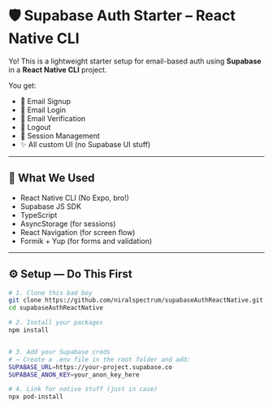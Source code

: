 # 🛡️ Supabase Auth Starter – React Native CLI

Yo! This is a lightweight starter setup for email-based auth using **Supabase** in a **React Native CLI** project.

You get:

- 📝 Email Signup
- 🔐 Email Login
- 📧 Email Verification
- 🚪 Logout
- 🔄 Session Management
- ✨ All custom UI (no Supabase UI stuff)

---

## 🧰 What We Used

- React Native CLI (No Expo, bro!)
- Supabase JS SDK
- TypeScript
- AsyncStorage (for sessions)
- React Navigation (for screen flow)
- Formik + Yup (for forms and validation)

---

## ⚙️ Setup — Do This First

```bash
# 1. Clone this bad boy
git clone https://github.com/niralspectrum/supabaseAuthReactNative.git
cd supabaseAuthReactNative

# 2. Install your packages
npm install


# 3. Add your Supabase creds
# → Create a .env file in the root folder and add:
SUPABASE_URL=https://your-project.supabase.co
SUPABASE_ANON_KEY=your_anon_key_here

# 4. Link for native stuff (just in case)
npx pod-install
```
